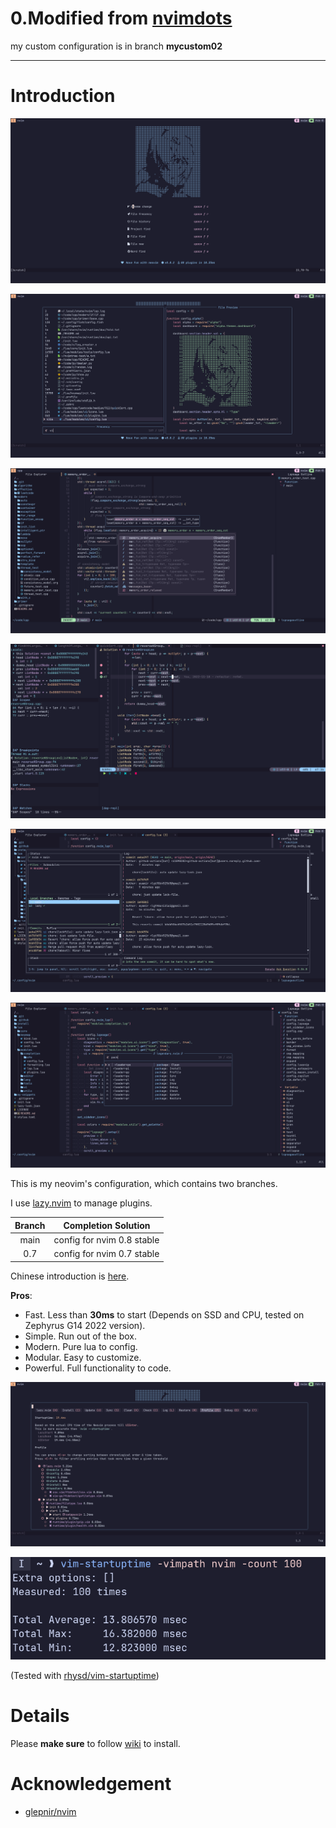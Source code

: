 # 0.Modified from [nvimdots](https://github.com/ayamir/nvimdots)

my custom configuration is in branch **mycustom02**

---

# Introduction

![Dashboard](https://raw.githubusercontent.com/ayamir/blog-imgs/main/dashboard.png)

![Telescope](https://raw.githubusercontent.com/ayamir/blog-imgs/main/telescope.png)

![Coding](https://raw.githubusercontent.com/ayamir/blog-imgs/main/coding.png)

![Debuging](https://raw.githubusercontent.com/ayamir/blog-imgs/main/dap.png)

![Lazygit](https://raw.githubusercontent.com/ayamir/blog-imgs/main/gitui.png)

![Legendary](https://raw.githubusercontent.com/ayamir/blog-imgs/main/legendary.png)

This is my neovim's configuration, which contains two branches.

I use [lazy.nvim](https://github.com/folke/lazy.nvim) to manage plugins.

| Branch |    Completion Solution     |
| :----: | :------------------------: |
|  main  | config for nvim 0.8 stable |
|  0.7   | config for nvim 0.7 stable |

Chinese introduction is [here](https://zhuanlan.zhihu.com/p/382092667).

**Pros**:

-   Fast. Less than **30ms** to start (Depends on SSD and CPU, tested on Zephyrus G14 2022 version).
-   Simple. Run out of the box.
-   Modern. Pure lua to config.
-   Modular. Easy to customize.
-   Powerful. Full functionality to code.

![startup time](https://raw.githubusercontent.com/ayamir/blog-imgs/main/startuptime.png)

![vim-startuptime](https://raw.githubusercontent.com/ayamir/blog-imgs/main/vimstartup.png)

(Tested with [rhysd/vim-startuptime](https://github.com/rhysd/vim-startuptime))

# Details

Please **make sure** to follow [wiki](https://github.com/ayamir/nvimdots/wiki) to install.

# Acknowledgement

-   [glepnir/nvim](https://github.com/glepnir/nvim)
